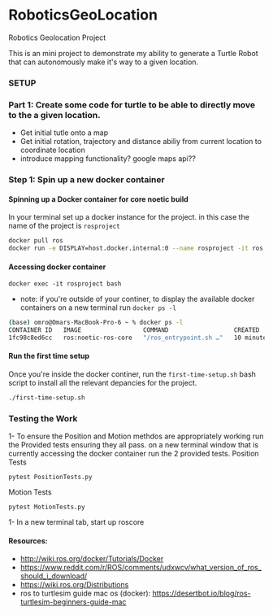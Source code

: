 # RoboticsGeoLocation
Robotics Geolocation Project

This is an mini project to demonstrate my ability to generate a Turtle Robot that can autonomously make it's way to a given location.


### SETUP
### Part 1: Create some code for turtle to be able to directly move to the a given location.
- Get initial tutle onto a map
- Get initial rotation, trajectory and distance abiliy from current location to coordinate location
- introduce mapping functionality? google maps api??

### Step 1: Spin up a new docker container
#### Spinning up a Docker container for core noetic build
In your terminal set up a docker instance for the project. in this case the name of the project is `rosproject`
```bash
docker pull ros
docker run -e DISPLAY=host.docker.internal:0 --name rosproject -it ros:noetic-ros-core bash
```

#### Accessing docker container
```
docker exec -it rosproject bash
```   
- note: if you're outside of your continer, to display the available docker containers on a new terminal run `docker ps -l`
```bash
(base) omro@Omars-MacBook-Pro-6 ~ % docker ps -l
CONTAINER ID   IMAGE                 COMMAND                  CREATED          STATUS          PORTS     NAMES
1fc98c8ed6cc   ros:noetic-ros-core   "/ros_entrypoint.sh …"   10 minutes ago   Up 10 minutes             rosproject
```

#### Run the first time setup
Once you're inside the docker continer, run the `first-time-setup.sh` bash script to install all the relevant depancies  for the project.
```bash
./first-time-setup.sh
```

### Testing the Work
1- To ensure the Position and Motion methdos are appropriately working run the Provided tests ensuring they all pass.
  on a new terminal window that is currently accessing the docker container run the 2 provided tests.
Position Tests
```
pytest PositionTests.py
```
Motion Tests
```
pytest MotionTests.py
```


1- In a new terminal tab, start up roscore


#### Resources: 
- http://wiki.ros.org/docker/Tutorials/Docker
- https://www.reddit.com/r/ROS/comments/udxwcv/what_version_of_ros_should_i_download/
- https://wiki.ros.org/Distributions
- ros to turtlesim guide mac os (docker): https://desertbot.io/blog/ros-turtlesim-beginners-guide-mac


